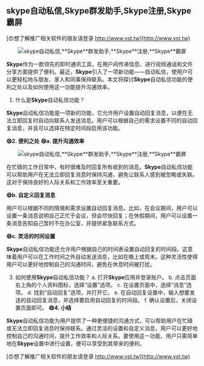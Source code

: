 ## **skype自动私信,**Skype**群发助手,**Skype**注册,**Skype**霸屏**

[😍想了解推广相关软件的朋友请登录 http://www.vst.tw](http://www.vst.tw)

 <center><img src="https://vst.tw/MP4/tuiguang/png/6.png" alt="skype自动私信,**Skype**群发助手,**Skype**注册,**Skype**霸屏"></center>

**Skype**作为一款领先的即时通讯工具，在用户间传递信息、进行视频通话和文件分享方面提供了便利。最近，**Skype**引入了一项新功能——自动私信，使用户可以更轻松地与朋友、家人和同事保持联系。本文将探讨**Skype**自动私信功能的便利之处以及如何使用这一功能提升沟通效率。

1. 什么是**Skype**自动私信功能？

**Skype**自动私信功能是一项新的功能，它允许用户设置自动回复消息，以便在无法立即回复时自动向联系人发送消息。用户可以根据自己的需求设置不同的自动回复消息，并且可以选择在特定时间段启用该功能。

**😄2. 便利之处**
**😄a. 提升沟通效率**

 <center><img src="https://vst.tw/MP4/tuiguang/png/8.png" alt="skype自动私信,**Skype**群发助手,**Skype**注册,**Skype**霸屏"></center>

在忙碌的工作日常中，有时很难及时回复所有收到的消息。**Skype**自动私信功能可以帮助用户在无法立即回复消息时保持沟通，避免让联系人感到被忽略或失联。这对于保持良好的人际关系和工作效率至关重要。

**😄b. 自定义回复消息**

用户可以根据不同的情境和需求设置自动回复消息。比如，在会议期间，用户可以设置一条消息说明自己正忙于会议，但会尽快回复；在休假期间，用户可以设置一条消息告知自己暂时不在办公室，并提供紧急联系方式。

**😄c. 灵活的时间设置**

**Skype**自动私信功能还允许用户根据自己的时间表设置自动回复的时间段。这意味着用户可以在工作时间之外自动发送消息，比如在晚上或周末。这种灵活性使得用户可以更好地控制自己的沟通时间，避免在休息时间被打扰。

3. 如何使用**Skype**自动私信功能？
a. 打开**Skype**应用并登录账户。
b. 点击页面右上角的个人资料图标，选择“设置”选项。
c. 在设置页面中，选择“消息”选项。
d. 找到“自动回复”选项，并打开它。
e. 在自动回复设置中，输入想要发送的自动回复消息，并选择要启用自动回复的时间段。
f. 确认设置后，关闭设置页面即可。
**😄4. 小结**

**Skype**自动私信功能为用户提供了一种更便捷的沟通方式，可以帮助用户在忙碌或无法立即回复消息时保持联系。通过灵活的设置和自定义消息，用户可以更好地控制自己的沟通时间，提升工作效率和人际关系。要使用这一功能，用户只需简单地在**Skype**设置中进行设置，便可以享受到其带来的便利。

[😍想了解推广相关软件的朋友请登录 http://www.vst.tw](http://www.vst.tw)



